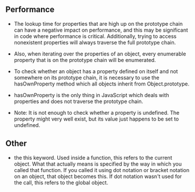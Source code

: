 ## Performance

* The lookup time for properties that are high up on the prototype chain can have a negative impact on performance, and this may be significant in code where performance is critical. Additionally, trying to access nonexistent properties will always traverse the full prototype chain.

* Also, when iterating over the properties of an object, every enumerable property that is on the prototype chain will be enumerated.

* To check whether an object has a property defined on itself and not somewhere on its prototype chain, it is necessary to use the hasOwnProperty method which all objects inherit from Object.prototype.

* hasOwnProperty is the only thing in JavaScript which deals with properties and does not traverse the prototype chain.

* Note: It is not enough to check whether a property is undefined. The property might very well exist, but its value just happens to be set to undefined.


## Other
* the this keyword. Used inside a function, this refers to the current object. What that actually means is specified by the way in which you called that function. If you called it using dot notation or bracket notation on an object, that object becomes this. If dot notation wasn't used for the call, this refers to the global object.
